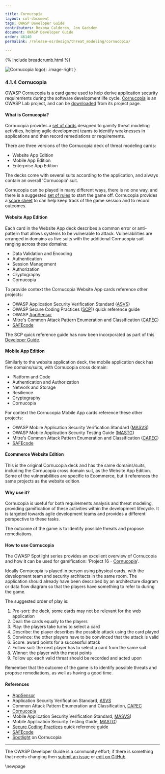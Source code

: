 ```yaml
---

title: Cornucopia
layout: col-document
tags: OWASP Developer Guide
contributors: Roxana Calderon, Jon Gadsden
document: OWASP Developer Guide
order: 46140
permalink: /release-es/design/threat_modeling/cornucopia/

---
```


{% include breadcrumb.html %}

<style type="text/css">
.image-right {
  height: 180px;
  display: block;
  margin-left: auto;
  margin-right: auto;
  float: right;
}
</style>

![Cornucopia logo](../../../../assets/images/logos/cornucopia.png "OWASP Cornucopia"){: .image-right }

### 4.1.4 Cornucopia

OWASP Cornucopia is a card game used to help derive application security requirements
during the software development life cycle.
[Cornucopia][cornucopia] is an OWASP Lab project, and can be [downloaded][cornucopia-cards] from its project page.

#### What is Cornucopia?

Cornucopia provides a [set of cards][cornucopia-cards] designed to gamify threat modeling activities,
helping agile development teams to identify weaknesses in applications and then record remediations or requirements.

There are three versions of the Cornucopia deck of threat modeling cards:

* Website App Edition
* Mobile App Edition
* Enterprise App Edition

The decks come with several suits according to the application, and always contain an overall 'Cornucopia' suit.

Cornucopia can be played in many different ways, there is no one way,
and there is a suggested [set of rules][cornucopia-play] to start the game off.
Cornucopia provides a [score sheet][cornucopia-score] to can help keep track of the game session and to record outcomes.

#### Website App Edition

Each card in the Website App deck describes a common error or anti-pattern that allows systems to be vulnerable to attack.
Vulnerabilities are arranged in domains as five suits with the additional Cornucopia suit ranging across these domains:

* Data Validation and Encoding
* Authentication
* Session Management
* Authorization
* Cryptography
* Cornucopia

To provide context the Cornucopia Website App cards reference other projects:

* OWASP Application Security Verification Standard ([ASVS][asvs])
* OWASP Secure Coding Practices ([SCP][scp-v21]]) quick reference guide
* OWASP [AppSensor][appsensor]
* Mitre's Common Attack Pattern Enumeration and Classification ([CAPEC][capec])
* [SAFEcode][safecode]

The SCP quick reference guide has now been incorporated as part of this [Developer Guide](../02-web-app-checklist/toc.md).

#### Mobile App Edition

Similarly to the website application deck, the mobile application deck has five domains/suits,
with Cornucopia cross domain:

* Platform and Code
* Authentication and Authorization
* Network and Storage
* Resilience
* Cryptography
* Cornucopia

For context the Cornucopia Mobile App cards reference these other projects:

* OWASP Mobile Application Security Verification Standard ([MASVS][masvs])
* OWASP Mobile Application Security Testing Guide ([MASTG][mastg])
* Mitre's Common Attack Pattern Enumeration and Classification ([CAPEC][capec])
* [SAFEcode][safecode]

#### Ecommerce Website Edition

This is the original Cornucopia deck and has the same domains/suits, including the Cornucopia cross domain suit,
as the Website App Edition. Some of the vulnerabilities are specific to Ecommerce,
but it references the same projects as the website edition.

#### Why use it?

Cornucopia is useful for both requirements analysis and threat modeling,
providing gamification of these activities within the development lifecycle.
It is targeted towards agile development teams and provides a different perspective to these tasks.

The outcome of the game is to identify possible threats and propose remediations.

#### How to use Cornucopia

The OWASP Spotlight series provides an excellent overview of Cornucopia and how it can be used for gamification:
'Project 16 - [Cornucopia][spotlight16]'.

Ideally Cornucopia is played in person using physical cards,
with the development team and security architects in the same room.
The application should already have been described by an architecture diagram or data flow diagram
so that the players have something to refer to during the game.

The suggested order of play is:

1. Pre-sort: the deck, some cards may not be relevant for the web application
2. Deal: the cards equally to the players
3. Play: the players take turns to select a card
4. Describe: the player describes the possible attack using the card played
5. Convince: the other players have to be convinced that the attack is valid
6. Score: award points for a successful attack
7. Follow suit: the next player has to select a card from the same suit
8. Winner: the player with the most points
9. Follow up: each valid threat should be recorded and acted upon

Remember that the outcome of the game is to identify possible threats and propose remediations,
as well as having a good time.

#### References

* [AppSensor][appsensor]
* Application Security Verification Standard, [ASVS][asvs]
* Common Attack Pattern Enumeration and Classification, [CAPEC][capec]
* [Cornucopia][cornucopia]
* Mobile Application Security Verification Standard, [MASVS][masvs])
* Mobile Application Security Testing Guide, [MASTG][mastg])
* [Secure Coding Practices][scp-v21] quick reference guide
* [SAFEcode][safecode]
* [Spotlight][spotlight16] on Cornucopia

----

The OWASP Developer Guide is a community effort; if there is something that needs changing
then [submit an issue][issue060104] or [edit on GitHub][edit060104].

[appsensor]: https://owasp.org/www-project-appsensor/
[asvs]: https://owasp.org/www-project-application-security-verification-standard/
[capec]: https://capec.mitre.org/
[cornucopia]: https://owasp.org/www-project-cornucopia/
[cornucopia-cards]: https://owasp.org/www-project-cornucopia#div-cards
[cornucopia-score]: https://owasp.org/www-project-cornucopia/assets/files/Cornucopia-scoresheet.pdf
[cornucopia-play]: https://owasp.org/www-project-cornucopia#div-play
[edit060104]: https://github.com/OWASP/www-project-developer-guide/blob/main/draft/06-design/01-threat-modeling/04-cornucopia.md
[issue060104]: https://github.com/OWASP/www-project-developer-guide/issues/new?labels=content&template=request.md&title=Update:%2006-design/01-threat-modeling/04-cornucopia
[mastg]: https://mas.owasp.org/MASTG/
[masvs]: https://mas.owasp.org/MASVS/
[safecode]: https://safecode.org/
[scp-v21]: https://owasp.org/www-project-secure-coding-practices-quick-reference-guide/assets/docs/OWASP_SCP_Quick_Reference_Guide_v21.pdf
[spotlight16]: https://youtu.be/NesxjEGX58s

\newpage
